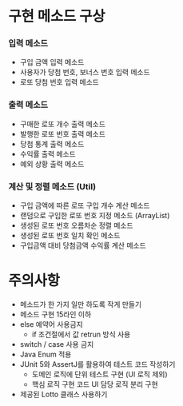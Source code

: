 # 구현 메소드 구상
### 입력 메소드
+ 구입 금액 입력 메소드
+ 사용자가 당첨 번호, 보너스 번호 입력 메소드
+ 로또 당첨 번호 입력 메소드

### 출력 메소드
+ 구매한 로또 개수 출력 메소드
+ 발행한 로또 번호 출력 메소드
+ 당첨 통계 출력 메소드
+ 수익률 출력 메소드
+ 예외 상황 출력 메소드

### 계산 및 정렬 메소드 (Util)
+ 구입 금액에 따른 로또 구입 개수 계산 메소드
+ 랜덤으로 구입한 로또 번호 지정 메소드 (ArrayList)
+ 생성된 로또 번호 오름차순 정렬 메소드
+ 생성된 로또 번호 일치 확인 메소드
+ 구입금액 대비 당첨금액 수익률 계산 메소드

# 주의사항
+ 메소드가 한 가지 일만 하도록 작게 만들기
+ 메소드 구현 15라인 이하
+ else 예약어 사용금지 
  + if 조건절에서 값 retrun 방식 사용
+ switch / case 사용 금지
+ Java Enum 적용
+ JUnit 5와 AssertJ를 활용하여 테스트 코드 작성하기
  + 도메인 로직에 단위 테스트 구현 (UI 로직 제외)
  + 핵심 로직 구현 코드 UI 담당 로직 분리 구현
+ 제공된 Lotto 클래스 사용하기 